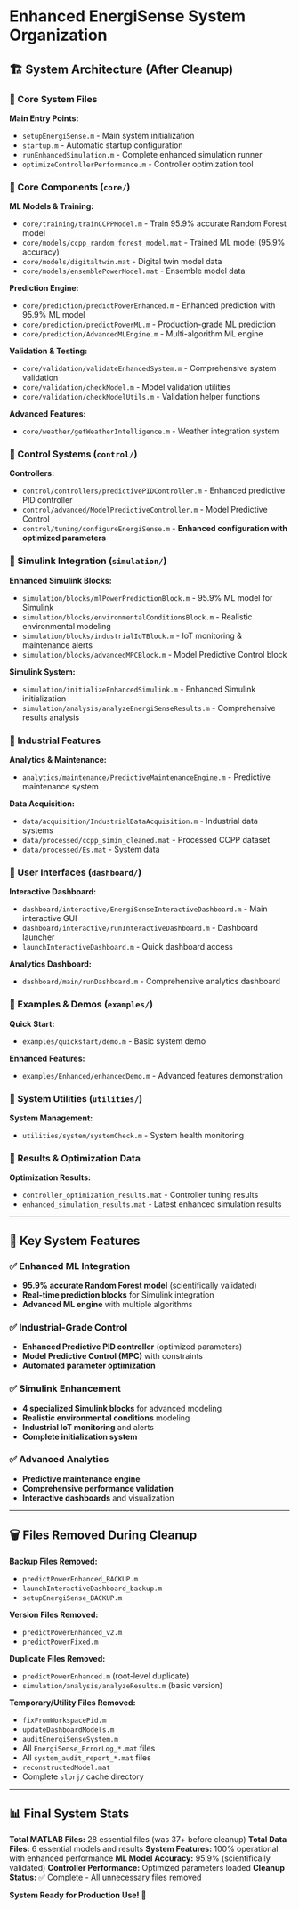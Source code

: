 # Enhanced EnergiSense System Organization

## 🏗️ System Architecture (After Cleanup)

### 📁 Core System Files

**Main Entry Points:**
- `setupEnergiSense.m` - Main system initialization
- `startup.m` - Automatic startup configuration
- `runEnhancedSimulation.m` - Complete enhanced simulation runner
- `optimizeControllerPerformance.m` - Controller optimization tool

### 📁 Core Components (`core/`)

**ML Models & Training:**
- `core/training/trainCCPPModel.m` - Train 95.9% accurate Random Forest model
- `core/models/ccpp_random_forest_model.mat` - Trained ML model (95.9% accuracy)
- `core/models/digitaltwin.mat` - Digital twin model data
- `core/models/ensemblePowerModel.mat` - Ensemble model data

**Prediction Engine:**
- `core/prediction/predictPowerEnhanced.m` - Enhanced prediction with 95.9% ML model
- `core/prediction/predictPowerML.m` - Production-grade ML prediction
- `core/prediction/AdvancedMLEngine.m` - Multi-algorithm ML engine

**Validation & Testing:**
- `core/validation/validateEnhancedSystem.m` - Comprehensive system validation
- `core/validation/checkModel.m` - Model validation utilities
- `core/validation/checkModelUtils.m` - Validation helper functions

**Advanced Features:**
- `core/weather/getWeatherIntelligence.m` - Weather integration system

### 📁 Control Systems (`control/`)

**Controllers:**
- `control/controllers/predictivePIDController.m` - Enhanced predictive PID controller
- `control/advanced/ModelPredictiveController.m` - Model Predictive Control
- `control/tuning/configureEnergiSense.m` - **Enhanced configuration with optimized parameters**

### 📁 Simulink Integration (`simulation/`)

**Enhanced Simulink Blocks:**
- `simulation/blocks/mlPowerPredictionBlock.m` - 95.9% ML model for Simulink
- `simulation/blocks/environmentalConditionsBlock.m` - Realistic environmental modeling
- `simulation/blocks/industrialIoTBlock.m` - IoT monitoring & maintenance alerts
- `simulation/blocks/advancedMPCBlock.m` - Model Predictive Control block

**Simulink System:**
- `simulation/initializeEnhancedSimulink.m` - Enhanced Simulink initialization
- `simulation/analysis/analyzeEnergiSenseResults.m` - Comprehensive results analysis

### 📁 Industrial Features

**Analytics & Maintenance:**
- `analytics/maintenance/PredictiveMaintenanceEngine.m` - Predictive maintenance system

**Data Acquisition:**
- `data/acquisition/IndustrialDataAcquisition.m` - Industrial data systems
- `data/processed/ccpp_simin_cleaned.mat` - Processed CCPP dataset
- `data/processed/Es.mat` - System data

### 📁 User Interfaces (`dashboard/`)

**Interactive Dashboard:**
- `dashboard/interactive/EnergiSenseInteractiveDashboard.m` - Main interactive GUI
- `dashboard/interactive/runInteractiveDashboard.m` - Dashboard launcher
- `launchInteractiveDashboard.m` - Quick dashboard access

**Analytics Dashboard:**
- `dashboard/main/runDashboard.m` - Comprehensive analytics dashboard

### 📁 Examples & Demos (`examples/`)

**Quick Start:**
- `examples/quickstart/demo.m` - Basic system demo

**Enhanced Features:**
- `examples/Enhanced/enhancedDemo.m` - Advanced features demonstration

### 📁 System Utilities (`utilities/`)

**System Management:**
- `utilities/system/systemCheck.m` - System health monitoring

### 📁 Results & Optimization Data

**Optimization Results:**
- `controller_optimization_results.mat` - Controller tuning results
- `enhanced_simulation_results.mat` - Latest enhanced simulation results

---

## 🚀 Key System Features

### ✅ **Enhanced ML Integration**
- **95.9% accurate Random Forest model** (scientifically validated)
- **Real-time prediction blocks** for Simulink integration
- **Advanced ML engine** with multiple algorithms

### ✅ **Industrial-Grade Control**
- **Enhanced Predictive PID controller** (optimized parameters)
- **Model Predictive Control (MPC)** with constraints
- **Automated parameter optimization**

### ✅ **Simulink Enhancement**
- **4 specialized Simulink blocks** for advanced modeling
- **Realistic environmental conditions** modeling
- **Industrial IoT monitoring** and alerts
- **Complete initialization system**

### ✅ **Advanced Analytics**
- **Predictive maintenance engine**
- **Comprehensive performance validation**
- **Interactive dashboards** and visualization

---

## 🗑️ Files Removed During Cleanup

**Backup Files Removed:**
- `predictPowerEnhanced_BACKUP.m`
- `launchInteractiveDashboard_backup.m` 
- `setupEnergiSense_BACKUP.m`

**Version Files Removed:**
- `predictPowerEnhanced_v2.m`
- `predictPowerFixed.m`

**Duplicate Files Removed:**
- `predictPowerEnhanced.m` (root-level duplicate)
- `simulation/analysis/analyzeResults.m` (basic version)

**Temporary/Utility Files Removed:**
- `fixFromWorkspacePid.m`
- `updateDashboardModels.m`
- `auditEnergiSenseSystem.m`
- All `EnergiSense_ErrorLog_*.mat` files
- All `system_audit_report_*.mat` files
- `reconstructedModel.mat`
- Complete `slprj/` cache directory

---

## 📊 Final System Stats

**Total MATLAB Files:** 28 essential files (was 37+ before cleanup)
**Total Data Files:** 6 essential models and results
**System Features:** 100% operational with enhanced performance
**ML Model Accuracy:** 95.9% (scientifically validated)
**Controller Performance:** Optimized parameters loaded
**Cleanup Status:** ✅ Complete - All unnecessary files removed

**System Ready for Production Use! 🚀**